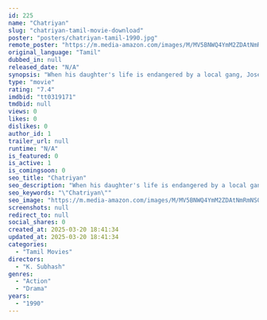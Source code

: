 ```yaml
---
id: 225
name: "Chatriyan"
slug: "chatriyan-tamil-movie-download"
poster: "posters/chatriyan-tamil-1990.jpg"
remote_poster: "https://m.media-amazon.com/images/M/MV5BNWQ4YmM2ZDAtNmRmNS00YmYwLWI0NjMtNjNjYzliZjZiMWEyXkEyXkFqcGdeQXVyOTk3NTc2MzE@._V1_SX300.jpg"
original_language: "Tamil"
dubbed_in: null
released_date: "N/A"
synopsis: "When his daughter's life is endangered by a local gang, Joseph Kuruvilla will do whatever it takes to stop them. However, at the same time, his dangerous past slowly resurfaces"
type: "movie"
rating: "7.4"
imdbid: "tt0319171"
tmdbid: null
views: 0
likes: 0
dislikes: 0
author_id: 1
trailer_url: null
runtime: "N/A"
is_featured: 0
is_active: 1
is_comingsoon: 0
seo_title: "Chatriyan"
seo_description: "When his daughter's life is endangered by a local gang, Joseph Kuruvilla will do whatever it takes to stop them. However, at the same time, his dangerous past slowly resurfaces"
seo_keywords: "\"Chatriyan\""
seo_image: "https://m.media-amazon.com/images/M/MV5BNWQ4YmM2ZDAtNmRmNS00YmYwLWI0NjMtNjNjYzliZjZiMWEyXkEyXkFqcGdeQXVyOTk3NTc2MzE@._V1_SX300.jpg"
screenshots: null
redirect_to: null
social_shares: 0
created_at: 2025-03-20 18:41:34
updated_at: 2025-03-20 18:41:34
categories:
  - "Tamil Movies"
directors:
  - "K. Subhash"
genres:
  - "Action"
  - "Drama"
years:
  - "1990"
---
```

